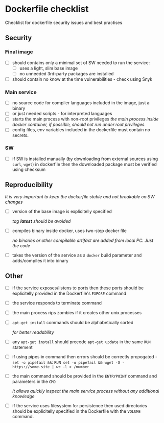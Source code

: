 # Dockerfile checklist

Checklist for dockerfile security issues and best practises

## Security

### Final image

- [ ] should contains only a minimal set of SW needed to run the service:
    - [ ] uses a light, slim base image
    - [ ] no unneeded 3rd-party packages are installed
- [ ] should contain no know at the time vulnerabilities - check using Snyk

### Main service

- [ ] no source code for compiler languages included in the image, just a binary
- [ ] or just needed scripts - for interpreted languages
- [ ] starts the main process with non-root privileges
    *the main process inside docker container, if possible, should not run under root privileges*
- [ ] config files, env variables included in the dockerfile must contain no secrets.
    
### SW

- [ ] if SW is installed manually (by downloading from external sources using `curl`, `wget`) in dockerfile then the downloaded package must be verified using checksum


## Reproducibility

*It is very important to keep the dockerfile stable and not breakable on SW changes*

- [ ] version of the base image is explicitelly specified 

    *tag **latest** should be avoided*

- [ ] compiles binary inside docker, uses two-step docker file

    *no binaries or other compilable artifact are added from local PC. Just the code*

- [ ] takes the version of the service as a `docker` build parameter and adds/compiles it into binary

## Other

- [ ] if the service exposes/listens to ports then these ports should be explicitelly provided in the Dockerfile's `EXPOSE` command
- [ ] the service responds to terminate command
- [ ] the main process rips zombies if it creates other unix processes
- [ ] `apt-get install` commands should be alphabetically sorted

    *for better readability*
- [ ] any `apt-get install` should precede `apt-get update` in the same `RUN` statement
- [ ] if using pipes in command then errors should be correctly propogated - `set -o pipefail &&`: `RUN set -o pipefail && wget -O - https://some.site | wc -l > /number`
- [ ] the main command should be provided in the `ENTRYPOINT` command and parameters in the `CMD`

    *it allows quickly inspect the main service process without any additional knowledge*
- [ ] if the service uses filesystem for persistence then used directories should be explicitelly specified in the Dockerfile with the `VOLUME` command.
